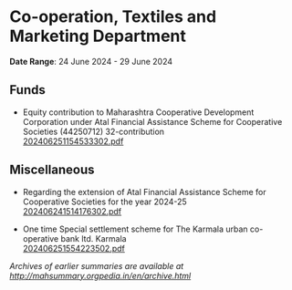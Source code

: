 # Co-operation, Textiles and Marketing Department

**Date Range**: 24 June 2024 - 29 June 2024


## Funds
- Equity contribution to Maharashtra Cooperative Development Corporation under Atal Financial Assistance Scheme for Cooperative Societies (44250712) 32-contribution\
  [202406251154533302.pdf](https://gr.maharashtra.gov.in/Site/Upload/Government%20Resolutions/English/202406251154533302.pdf)

## Miscellaneous
- Regarding the extension of Atal Financial Assistance Scheme for Cooperative Societies for the year 2024-25\
  [202406241514176302.pdf](https://gr.maharashtra.gov.in/Site/Upload/Government%20Resolutions/English/202406241514176302.pdf)

- One time Special settlement scheme for The Karmala urban co- operative bank ltd. Karmala\
  [202406251554223502.pdf](https://gr.maharashtra.gov.in/Site/Upload/Government%20Resolutions/English/202406251554223502.pdf)


*Archives of earlier summaries are available at http://mahsummary.orgpedia.in/en/archive.html*